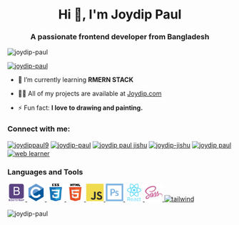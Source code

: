 <h1 align="center">Hi 👋, I'm Joydip Paul</h1>
<h3 align="center">A passionate frontend developer from Bangladesh</h3>

<p align="left"> <img src="https://komarev.com/ghpvc/?username=joydip-paul&label=Profile%20views&color=0e75b6&style=flat" alt="joydip-paul" /> </p>

<p align="left"> <a href="https://github.com/ryo-ma/github-profile-trophy"><img src="https://github-profile-trophy.vercel.app/?username=joydip-paul" alt="joydip-paul" /></a> </p>

- 🌱 I’m currently learning **RMERN STACK**

- 👨‍💻 All of my projects are available at [Joydip.com](https://joydippaul.netlify.app/)

- ⚡ Fun fact: **I love to drawing and painting.**

<h3 align="left">Connect with me:</h3>
<p align="left">
<a href="https://twitter.com/joydippaul9" target="blank"><img align="center" src="https://cdn.jsdelivr.net/npm/simple-icons@3.0.1/icons/twitter.svg" alt="joydippaul9" height="30" width="40" /></a>
<a href="https://www.linkedin.com/in/joydip-paul-90b447190/" target="blank"><img align="center" src="https://cdn.jsdelivr.net/npm/simple-icons@3.0.1/icons/linkedin.svg" alt="joydip-paul" height="30" width="40" /></a>
<a href="https://www.facebook.com/joydippaul72/" target="blank"><img align="center" src="https://cdn.jsdelivr.net/npm/simple-icons@3.0.1/icons/facebook.svg" alt="joydip paul jishu" height="30" width="40" /></a>
<a href="https://www.instagram.com/joydip_jishu/" target="blank"><img align="center" src="https://cdn.jsdelivr.net/npm/simple-icons@3.0.1/icons/instagram.svg" alt="joydip-jishu" height="30" width="40" /></a>
<a href="https://www.behance.net/Joydippaul018e" target="blank"><img align="center" src="https://cdn.jsdelivr.net/npm/simple-icons@3.0.1/icons/behance.svg" alt="joydip paul" height="30" width="40" /></a>
<a href="https://www.youtube.com/channel/UCXOoAHrPiW8xD7hMnqHnENA" target="blank"><img align="center" src="https://cdn.jsdelivr.net/npm/simple-icons@3.0.1/icons/youtube.svg" alt="web learner" height="30" width="40" /></a>
</p>

<h3 align="left">Languages and Tools</h3>
<p align="left"> <a href="https://getbootstrap.com" target="_blank"> <img src="https://raw.githubusercontent.com/devicons/devicon/master/icons/bootstrap/bootstrap-plain-wordmark.svg" alt="bootstrap" width="40" height="40"/> </a> <a href="https://www.cprogramming.com/" target="_blank"> <img src="https://raw.githubusercontent.com/devicons/devicon/master/icons/c/c-original.svg" alt="c" width="40" height="40"/> </a> <a href="https://www.w3schools.com/css/" target="_blank"> <img src="https://raw.githubusercontent.com/devicons/devicon/master/icons/css3/css3-original-wordmark.svg" alt="css3" width="40" height="40"/> </a> <a href="https://www.w3.org/html/" target="_blank"> <img src="https://raw.githubusercontent.com/devicons/devicon/master/icons/html5/html5-original-wordmark.svg" alt="html5" width="40" height="40"/> </a> <a href="https://developer.mozilla.org/en-US/docs/Web/JavaScript" target="_blank"> <img src="https://raw.githubusercontent.com/devicons/devicon/master/icons/javascript/javascript-original.svg" alt="javascript" width="40" height="40"/> </a> <a href="https://www.photoshop.com/en" target="_blank"> <img src="https://raw.githubusercontent.com/devicons/devicon/master/icons/photoshop/photoshop-line.svg" alt="photoshop" width="40" height="40"/> </a> <a href="https://reactjs.org/" target="_blank"> <img src="https://raw.githubusercontent.com/devicons/devicon/master/icons/react/react-original-wordmark.svg" alt="react" width="40" height="40"/> </a> <a href="https://sass-lang.com" target="_blank"> <img src="https://raw.githubusercontent.com/devicons/devicon/master/icons/sass/sass-original.svg" alt="sass" width="40" height="40"/> </a> 
<a href="https://tailwindcss.com/" target="_blank"> <img src="https://tailwindcss.com/_next/static/media/twitter-square.daf77586b35e90319725e742f6e069f9.jpg" alt="tailwind" width="40" height="40"/> </a>
</p>

<p><img align="center" src="https://github-readme-stats.vercel.app/api/top-langs?username=joydip-paul&show_icons=true&locale=en&layout=compact" alt="joydip-paul" /></p>
